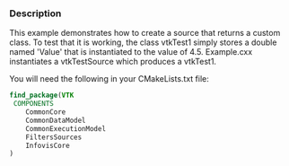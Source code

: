 ### Description

This example demonstrates how to create a source that returns a custom class. To test that it is working, the class vtkTest1 simply stores a double named 'Value' that is instantiated to the value of 4.5. Example.cxx instantiates a vtkTestSource which produces a vtkTest1.

You will need the following in your CMakeLists.txt file:

```cmake
find_package(VTK
 COMPONENTS
    CommonCore
    CommonDataModel
    CommonExecutionModel
    FiltersSources
    InfovisCore
)
```
